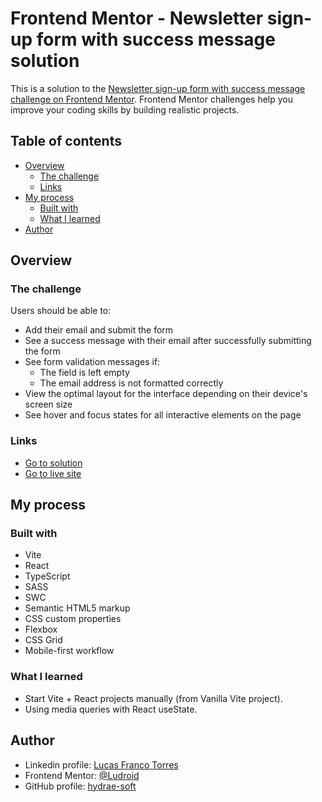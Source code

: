 # Frontend Mentor - Newsletter sign-up form with success message solution

This is a solution to the [Newsletter sign-up form with success message challenge on Frontend Mentor](https://www.frontendmentor.io/challenges/newsletter-signup-form-with-success-message-3FC1AZbNrv). Frontend Mentor challenges help you improve your coding skills by building realistic projects.

## Table of contents

- [Overview](#overview)
  - [The challenge](#the-challenge)
  - [Links](#links)
- [My process](#my-process)
  - [Built with](#built-with)
  - [What I learned](#what-i-learned)
- [Author](#author)

## Overview

### The challenge

Users should be able to:

- Add their email and submit the form
- See a success message with their email after successfully submitting the form
- See form validation messages if:
  - The field is left empty
  - The email address is not formatted correctly
- View the optimal layout for the interface depending on their device's screen size
- See hover and focus states for all interactive elements on the page

### Links

- [Go to solution](#)
- [Go to live site](https://hydrae-soft.github.io/Newsletter-sign-up-form-with-success-message/)

## My process

### Built with
- Vite
- React
- TypeScript
- SASS
- SWC
- Semantic HTML5 markup
- CSS custom properties
- Flexbox
- CSS Grid
- Mobile-first workflow

### What I learned

- Start Vite + React projects manually (from Vanilla Vite project).
- Using media queries with React useState.

## Author

- Linkedin profile: [Lucas Franco Torres](https://www.linkedin.com/in/lucas-franco-torres-front-dev/)
- Frontend Mentor: [@Ludroid](https://www.frontendmentor.io/profile/Ludroid)
- GitHub profile: [hydrae-soft](https://github.com/hydrae-soft)